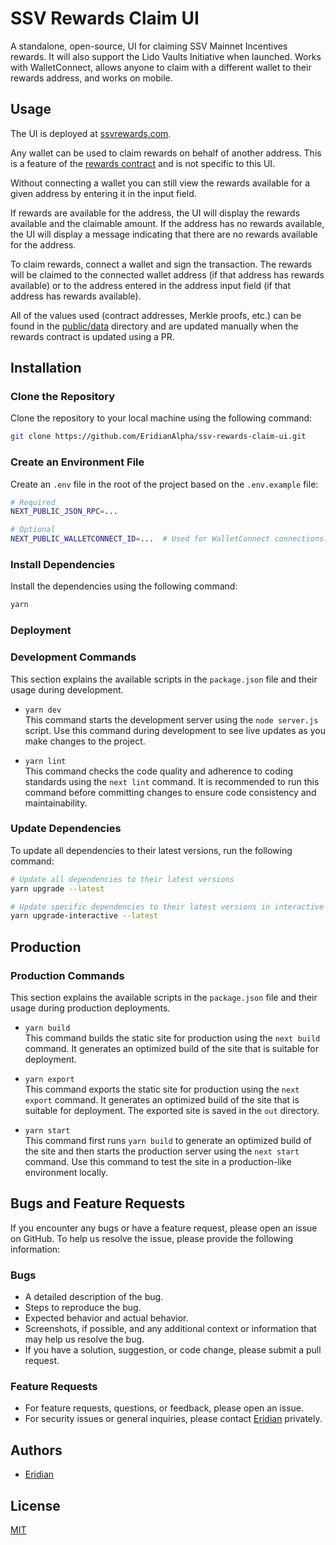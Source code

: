 # SSV Rewards Claim UI

A standalone, open-source, UI for claiming SSV Mainnet Incentives rewards. It will also support the Lido Vaults Initiative when launched. Works with WalletConnect, allows anyone to claim with a different wallet to their rewards address, and works on mobile.

## Usage

The UI is deployed at [ssvrewards.com](https://ssvrewards.com).

Any wallet can be used to claim rewards on behalf of another address. This is a feature of the [rewards contract](https://etherscan.io/address/0xe16d6138B1D2aD4fD6603ACdb329ad1A6cD26D9f#code) and is not specific to this UI.

Without connecting a wallet you can still view the rewards available for a given address by entering it in the input field.

If rewards are available for the address, the UI will display the rewards available and the claimable amount. If the address has no rewards available, the UI will display a message indicating that there are no rewards available for the address.

To claim rewards, connect a wallet and sign the transaction. The rewards will be claimed to the connected wallet address (if that address has rewards available) or to the address entered in the address input field (if that address has rewards available).

All of the values used (contract addresses, Merkle proofs, etc.) can be found in the [public/data](public/data) directory and are updated manually when the rewards contract is updated using a PR.

## Installation

### Clone the Repository

Clone the repository to your local machine using the following command:

```bash
git clone https://github.com/EridianAlpha/ssv-rewards-claim-ui.git
```

### Create an Environment File

Create an `.env` file in the root of the project based on the `.env.example` file:

```bash
# Required
NEXT_PUBLIC_JSON_RPC=...

# Optional
NEXT_PUBLIC_WALLETCONNECT_ID=...  # Used for WalletConnect connections: https://docs.walletconnect.com/cloud/relay
```

### Install Dependencies

Install the dependencies using the following command:

```bash
yarn
```

### Deployment

### Development Commands

This section explains the available scripts in the `package.json` file and their usage during development.

- `yarn dev`  
  This command starts the development server using the `node server.js` script. Use this command during development to see live updates as you make changes to the project.

- `yarn lint`  
  This command checks the code quality and adherence to coding standards using the `next lint` command. It is recommended to run this command before committing changes to ensure code consistency and maintainability.

### Update Dependencies

To update all dependencies to their latest versions, run the following command:

```bash
# Update all dependencies to their latest versions
yarn upgrade --latest

# Update specific dependencies to their latest versions in interactive mode
yarn upgrade-interactive --latest
```

## Production

### Production Commands

This section explains the available scripts in the `package.json` file and their usage during production deployments.

- `yarn build`  
  This command builds the static site for production using the `next build` command. It generates an optimized build of the site that is suitable for deployment.

- `yarn export`  
  This command exports the static site for production using the `next export` command. It generates an optimized build of the site that is suitable for deployment. The exported site is saved in the `out` directory.

- `yarn start`  
  This command first runs `yarn build` to generate an optimized build of the site and then starts the production server using the `next start` command. Use this command to test the site in a production-like environment locally.

## Bugs and Feature Requests

If you encounter any bugs or have a feature request, please open an issue on GitHub. To help us resolve the issue, please provide the following information:

### Bugs

- A detailed description of the bug.
- Steps to reproduce the bug.
- Expected behavior and actual behavior.
- Screenshots, if possible, and any additional context or information that may help us resolve the bug.
- If you have a solution, suggestion, or code change, please submit a pull request.

### Feature Requests

- For feature requests, questions, or feedback, please open an issue.
- For security issues or general inquiries, please contact [Eridian](https://eridianalpha.com) privately.

## Authors

- [Eridian](https://eridianalpha.com)

## License

[MIT](https://choosealicense.com/licenses/mit/)
